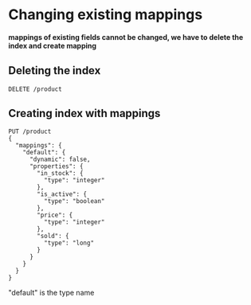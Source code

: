 # Changing existing mappings
#### mappings of existing fields cannot be changed, we have to delete the index and create mapping

## Deleting the index

```
DELETE /product
```

## Creating index with mappings

```
PUT /product
{
  "mappings": {
    "default": {
      "dynamic": false,
      "properties": {
        "in_stock": {
          "type": "integer"
        },
        "is_active": {
          "type": "boolean"
        },
        "price": {
          "type": "integer"
        },
        "sold": {
          "type": "long"
        }
      }
    }
  }
}
```

"default" is the type name
